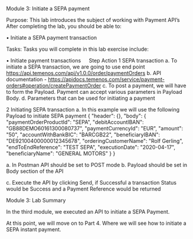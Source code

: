 Module 3: Initiate a SEPA payment

Purpose:	This lab introduces the subject of working with Payment API’s 
After completing the lab, you should be able to:

•	Initiate a SEPA payment transaction
	
Tasks:	Tasks you will complete in this lab exercise include:

•	Initiate payment transactions
 
Step	Action
1	SEPA transaction
a.	To initiate a SEPA transaction, we are going to use end point https://api.temenos.com/api/v1.0.0/order/paymentOrders
b.	API documentation - https://apidocs.temenos.com/service/payment-orders#operation/createPaymentOrder
c.	To post a payment, we will have to form the Payload. Payment can accept various parameters in Payload Body. 
d.	Parameters that can be used for initiating a payment 

2	Initiating SEPA transaction
a.	In this example we will use the following Payload to initiate SEPA payment
{
  "header": {},
  "body": {
      "paymentOrderProductId": "SEPA",
    "debitAccountIBAN": "GB88DEMO60161300080737",
    "paymentCurrencyId": "EUR",
    "amount": "50",
    "accountWithBankBIC": "BARCGB22",
    "beneficiaryIBAN": "DE92100400000012345678",
    "orderingCustomerName": "Rolf Gerling",
    "endToEndReference": "TEST SEPA",
    "executionDate": "2020-04-17",
    "beneficiaryName": "GENERAL MOTORS"
  }
}

a.	 In Postman API should be set to POST mode
b.	Payload should be set in Body section of the API
 
c.	Execute the API by clicking Send, if Successful a transaction Status would be Success and a Payment Reference would be returned
	
Module 3: Lab Summary

In the third module, we executed an API to initiate a SEPA Payment.

At this point, we will move on to Part 4. Where we will see how to initiate a SEPA instant payment.

